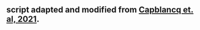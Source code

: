 ## script adapted and modified from [Capblancq et. al, 2021](https://github.com/Capblancq/RDA-landscape-genomics/tree/main). 
